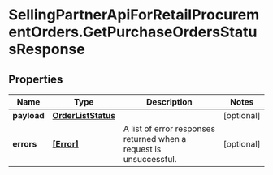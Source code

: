 # SellingPartnerApiForRetailProcurementOrders.GetPurchaseOrdersStatusResponse

## Properties

Name | Type | Description | Notes
------------ | ------------- | ------------- | -------------
**payload** | [**OrderListStatus**](OrderListStatus.md) |  | [optional] 
**errors** | [**[Error]**](Error.md) | A list of error responses returned when a request is unsuccessful. | [optional] 


